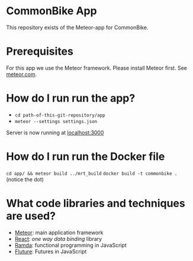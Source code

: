 # CommonBike App

This repository exists of the Meteor-app for CommonBike.

# Prerequisites

For this app we use the Meteor framework. Please install Meteor first. See [meteor.com](https://www.meteor.com/).

# How do I run run the app?

- `cd path-of-this-git-repository/app`
- `meteor --settings settings.json`

Server is now running at [localhost:3000](http://localhost:3000)

# How do I run run the Docker file

`cd app/ && meteor build ../mrt_build`
`docker build -t commonbike .` (notice the dot)

# What code libraries and techniques are used?

- [Meteor](https://www.meteor.com/): main application framework
- [React](https://facebook.github.io/react/): *one way data binding* library
- [Ramda](http://ramdajs.com/): functional programming in JavaScript
- [Fluture](https://github.com/Avaq/Fluture): Futures in JavaScript
